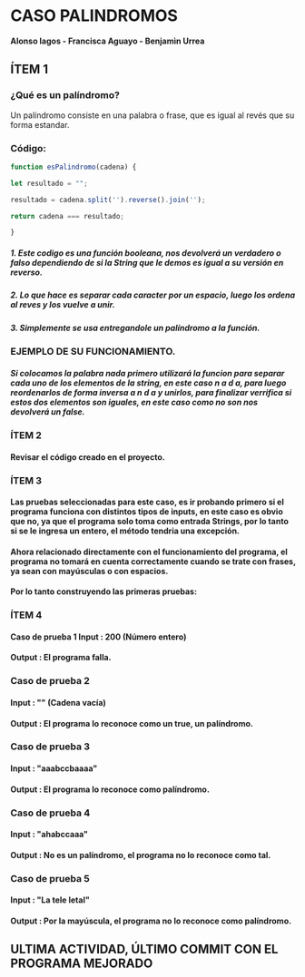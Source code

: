 # CASO PALINDROMOS

**Alonso lagos - Francisca Aguayo - Benjamìn Urrea**

## ÍTEM 1
### ¿Qué es un palíndromo? 
Un palíndromo consiste en una palabra o frase, que es igual al revés que su forma estandar.

### Código:
```javascript
function esPalindromo(cadena) {

let resultado = "";

resultado = cadena.split('').reverse().join('');

return cadena === resultado;

}
```
##### 1. Este codigo es una función booleana, nos devolverá un verdadero o falso dependiendo de si la String que le demos es igual a su versión en reverso.
##### 2. Lo que hace es separar cada caracter por un espacio, luego los ordena al reves y los vuelve a unir.
##### 3. Simplemente se usa entregandole un palíndromo a la función.

### EJEMPLO DE SU FUNCIONAMIENTO.

##### Si colocamos la palabra nada primero utilizará la funcion para separar cada uno de los elementos de la string, en este caso n a d a, para luego reordenarlos de forma inversa a n d a y unirlos, para finalizar verrifica si estos dos elementos son iguales, en este caso como no son nos devolverá un false.

### ÍTEM 2
#### Revisar el código creado en el proyecto.

### ÍTEM 3
#### Las pruebas seleccionadas para este caso, es ir probando primero si el programa funciona con distintos tipos de inputs, en este caso es obvio que no, ya que el programa solo toma como entrada Strings, por lo tanto si se le ingresa un entero, el método tendria una excepción.

#### Ahora relacionado directamente con el funcionamiento del programa, el programa no tomará en cuenta correctamente cuando se trate con frases, ya sean con mayúsculas o con espacios.

#### Por lo tanto construyendo las primeras pruebas:

### ÍTEM 4
#### Caso de prueba 1 Input : 200 (Número entero)
#### Output : El programa falla.

### Caso de prueba 2
#### Input : "" (Cadena vacía)
#### Output : El programa lo reconoce como un true, un palíndromo.

### Caso de prueba 3
#### Input : "aaabccbaaaa"
#### Output : El programa lo reconoce como palíndromo.

### Caso de prueba 4
#### Input : "ahabccaaa"
#### Output : No es un palíndromo, el programa no lo reconoce como tal.

### Caso de prueba 5
#### Input : "La tele letal"
#### Output : Por la mayúscula, el programa no lo reconoce como palíndromo.

## ULTIMA ACTIVIDAD, ÚLTIMO COMMIT CON EL PROGRAMA MEJORADO
